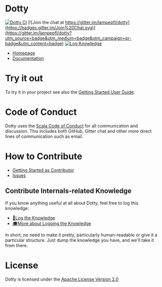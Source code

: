 Dotty
=====
[![Dotty CI](https://github.com/lampepfl/dotty/workflows/Dotty%20CI/badge.svg?branch=master)](https://github.com/lampepfl/dotty/actions?query=branch%3Amaster)
[![Join the chat at https://gitter.im/lampepfl/dotty](https://badges.gitter.im/Join%20Chat.svg)](https://gitter.im/lampepfl/dotty?utm_source=badge&utm_medium=badge&utm_campaign=pr-badge&utm_content=badge)
[![Log Knowledge](https://img.shields.io/badge/log-knowledge-blueviolet.svg)](https://github.com/lampepfl/dotty-knowledge/issues/new/choose)


* [Homepage](http://dotty.epfl.ch)
* [Documentation](https://dotty.epfl.ch/docs)

Try it out
==========
To try it in your project see also the [Getting Started User Guide](https://dotty.epfl.ch/#getting-started).

Code of Conduct
===============
Dotty uses the [Scala Code of Conduct](https://www.scala-lang.org/conduct.html)
for all communication and discussion. This includes both GitHub, Gitter chat and
other more direct lines of communication such as email.

How to Contribute
=================
* [Getting Started as Contributor](https://dotty.epfl.ch/docs/contributing/getting-started.html)
* [Issues](https://github.com/lampepfl/dotty/issues?q=is%3Aissue+is%3Aopen+label%3A%22help+wanted%22)

## Contribute Internals-related Knowledge
If you know anything useful at all about Dotty, feel free to log this knowledge:

- [📜Log the Knowledge](https://github.com/lampepfl/dotty-knowledge/issues/new/choose)
- [🎓More about Logging the Knowledge](https://github.com/lampepfl/dotty-knowledge/blob/master/README.md)

In short, no need to make it pretty, particularly human-readable or give it a particular structure. Just dump the knowledge you have, and we'll take it from there.

License
=======
Dotty is licensed under the [Apache License Version 2.0](https://www.apache.org/licenses/LICENSE-2.0)

